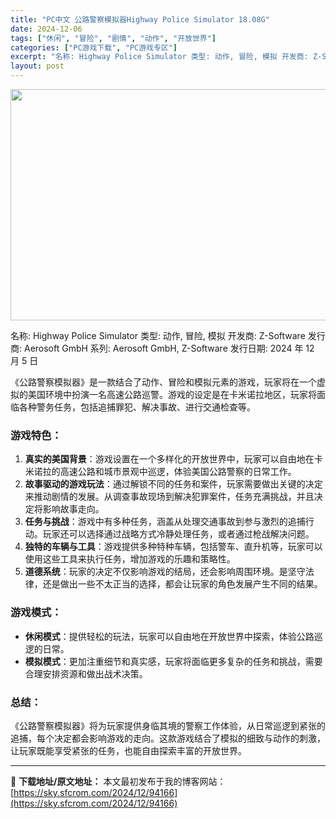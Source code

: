 ```yaml
---
title: "PC中文 公路警察模拟器Highway Police Simulator 18.08G"
date: 2024-12-06
tags: ["休闲", "冒险", "剧情", "动作", "开放世界"]
categories: ["PC游戏下载", "PC游戏专区"]
excerpt: "名称: Highway Police Simulator 类型: 动作, 冒险, 模拟 开发商: Z-Software 发行商: Aerosoft GmbH 系列: Aerosoft GmbH, Z-Software 发行日期: 2024 年 12 月 5 日 《公路警察模拟器》是一款结合了动作、冒&hellip;"
layout: post
---
```


<img class="aligncenter size-full wp-image-94170" src="https://sky.sfcrom.com/wp-content/uploads/2024/12/2024120602213288.webp" alt="" width="660" height="370" />

名称: Highway Police Simulator
类型: 动作, 冒险, 模拟
开发商: Z-Software
发行商: Aerosoft GmbH
系列: Aerosoft GmbH, Z-Software
发行日期: 2024 年 12 月 5 日

《公路警察模拟器》是一款结合了动作、冒险和模拟元素的游戏，玩家将在一个虚拟的美国环境中扮演一名高速公路巡警。游戏的设定是在卡米诺拉地区，玩家将面临各种警务任务，包括追捕罪犯、解决事故、进行交通检查等。
<h3>游戏特色：</h3>
<ol>
 	<li><strong>真实的美国背景</strong>：游戏设置在一个多样化的开放世界中，玩家可以自由地在卡米诺拉的高速公路和城市景观中巡逻，体验美国公路警察的日常工作。</li>
 	<li><strong>故事驱动的游戏玩法</strong>：通过解锁不同的任务和案件，玩家需要做出关键的决定来推动剧情的发展。从调查事故现场到解决犯罪案件，任务充满挑战，并且决定将影响故事走向。</li>
 	<li><strong>任务与挑战</strong>：游戏中有多种任务，涵盖从处理交通事故到参与激烈的追捕行动。玩家还可以选择通过战略方式冷静处理任务，或者通过枪战解决问题。</li>
 	<li><strong>独特的车辆与工具</strong>：游戏提供多种特种车辆，包括警车、直升机等，玩家可以使用这些工具来执行任务，增加游戏的乐趣和策略性。</li>
 	<li><strong>道德系统</strong>：玩家的决定不仅影响游戏的结局，还会影响周围环境。是坚守法律，还是做出一些不太正当的选择，都会让玩家的角色发展产生不同的结果。</li>
</ol>
<h3>游戏模式：</h3>
<ul>
 	<li><strong>休闲模式</strong>：提供轻松的玩法，玩家可以自由地在开放世界中探索，体验公路巡逻的日常。</li>
 	<li><strong>模拟模式</strong>：更加注重细节和真实感，玩家将面临更多复杂的任务和挑战，需要合理安排资源和做出战术决策。</li>
</ul>
<h3>总结：</h3>
《公路警察模拟器》将为玩家提供身临其境的警察工作体验，从日常巡逻到紧张的追捕，每个决定都会影响游戏的走向。这款游戏结合了模拟的细致与动作的刺激，让玩家既能享受紧张的任务，也能自由探索丰富的开放世界。

---
📖 **下载地址/原文地址：** 本文最初发布于我的博客网站：[https://sky.sfcrom.com/2024/12/94166](https://sky.sfcrom.com/2024/12/94166)
